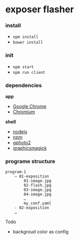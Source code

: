 

# exposer flasher 

### install

- `npm install` 
- `bower install`

### init
- `npm start`
- `npm run client`

### dependencies

**app**
- [Google Chrome](https://www.google.com/chrome)
- [Chromium](https://download-chromium.appspot.com/?platform=Mac&type=continuous)

**shell**
- [nodejs](https://nodejs.org)
- [npm](https://www.npmjs.com)
- [gphoto2](http://gphoto.sourceforge.net) 
- [graphicsmagick](http://www.graphicsmagick.org)

### programe structure
```
program-1
    — 01-exposition
        01-image.jpg
        02-flash.jpg
        03-image.jpg
        04-image.jpg
        …
        my_conf.yaml
    - 02-exposition
    …
```

Todo
- backgroud color as config 
